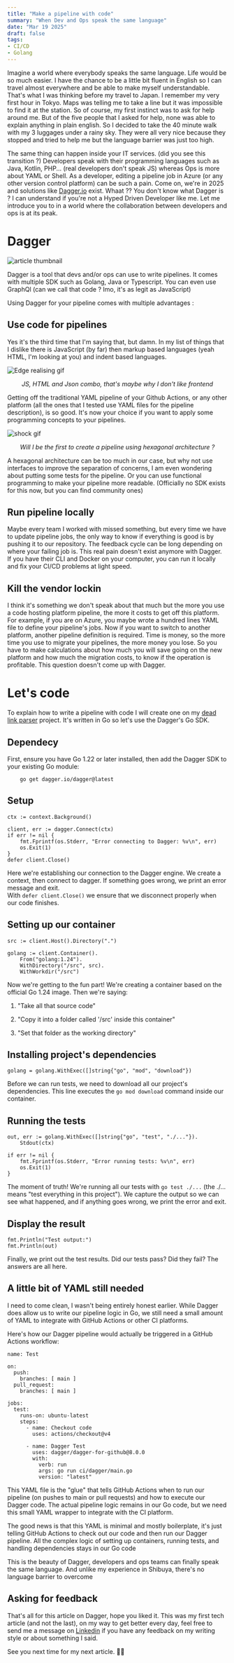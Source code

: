 ```yaml
---
title: "Make a pipeline with code"
summary: "When Dev and Ops speak the same language"
date: "Mar 19 2025"
draft: false
tags:
- CI/CD
- Golang
---
```


Imagine a world where everybody speaks the same language. Life would be so much easier.
I have the chance to be a little bit fluent in English so I can travel almost everywhere and be able to make myself understandable.
That's what I was thinking before my travel to Japan.
I remember my very first hour in Tokyo. Maps was telling me to take a line but it was impossible to find it at the station.
So of course, my first instinct was to ask for help around me. But of the five people that I asked for help,
none was able to explain anything in plain english. So I decided to take the 40 minute walk with my 3 luggages under a rainy sky.
They were all very nice because they stopped and tried to help me but the language barrier was just too high.

The same thing can happen inside your IT services. (did you see this transition ?)
Developers speak with their programming languages such as Java, Kotlin, PHP... (real developers don't speak JS)
whereas Ops is more about YAML or Shell.
As a developer, editing a pipeline job in Azure (or any other version control platform) can be such a pain.
Come on, we're in 2025 and solutions like [Dagger.io](https://dagger.io/) exist.
Whaat ?? You don't know what Dagger is ? I can understand if you're not a Hyped Driven Developer like me.
Let me introduce you to in a world where the collaboration between developers and ops is at its peak.

# Dagger
![article thumbnail](/photos/dagger_golang_thumbnail.png)

Dagger is a tool that devs and/or ops can use to write pipelines.
It comes with multiple SDK such as Golang, Java or Typescript. You can even use GraphQl (can we call that code ? Imo, it's as legit as JavaScript)

Using Dagger for your pipeline comes with multiple advantages :

## Use code for pipelines
Yes it's the third time that I'm saying that, but damn.
In my list of things that I dislike there is JavaScript (by far) then markup based languages (yeah HTML, I'm looking at you) and indent based languages.

![Edge realising gif](https://media3.giphy.com/media/v1.Y2lkPTc5MGI3NjExMzZ4Y3d5OHgzbWZhcWg3MXd6MGs3d2s4eGx3d21nbTU1cG14NXk5MSZlcD12MV9pbnRlcm5hbF9naWZfYnlfaWQmY3Q9Zw/3oFzmmHh9MsEZj5v0s/giphy.gif)
*<center>JS, HTML and Json combo, that's maybe why I don't like frontend</center>*

Getting off the traditional YAML pipeline of your Github Actions, or any other platform (all the ones that I tested use YAML files for the pipeline description), is so good.
It's now your choice if you want to apply some programming concepts to your pipelines.

![shock gif](https://media3.giphy.com/media/v1.Y2lkPTc5MGI3NjExN2FzbWk2M3J0aHZpcXN0Y2NyZnAzdnRzeGNzdDU0bXk3a3R0M2FxOSZlcD12MV9pbnRlcm5hbF9naWZfYnlfaWQmY3Q9Zw/VzkqdLrXovKQDSHNtp/giphy.gif)
*<center>Will I be the first to create a pipeline using hexagonal architecture ?</center>*

A hexagonal architecture can be too much in our case, but why not use interfaces to improve the separation of concerns,
I am even wondering about putting some tests for the pipeline.
Or you can use functional programming to make your pipeline more readable. (Officially no SDK exists for this now, but you can find community ones)

## Run pipeline locally
Maybe every team I worked with missed something, but every time we have to update pipeline jobs, the only way to know if everything is good is by pushing it to our repository.
The feedback cycle can be long depending on where your failing job is.
This real pain doesn't exist anymore with Dagger.
If you have their CLI and Docker on your computer, you can run it locally and fix your CI/CD problems at light speed.

## Kill the vendor lockin
I think it's something we don't speak about that much but the more you use a code hosting platform pipeline, the more it costs to get off this platform.
For example, if you are on Azure, you maybe wrote a hundred lines YAML file to define your pipeline's jobs. Now if you want to switch to another platform,
another pipeline definition is required.
Time is money, so the more time you use to migrate your pipelines, the more money you lose.
So you have to make calculations about how much you will save going on the new platform and how much the migration costs, to know if the operation is profitable.
This question doesn't come up with Dagger.

# Let's code
To explain how to write a pipeline with code I will create one on my [dead link parser](/projects/deadlinkparser) project. It's written in Go so let's use the Dagger's Go SDK.

## Dependecy
First, ensure you have Go 1.22 or later installed, then add the Dagger SDK to your existing Go module: 

```
    go get dagger.io/dagger@latest
```

## Setup
 
```
ctx := context.Background()

client, err := dagger.Connect(ctx)
if err != nil {
    fmt.Fprintf(os.Stderr, "Error connecting to Dagger: %v\n", err)
    os.Exit(1)
}
defer client.Close()

```
Here we're establishing our connection to the Dagger engine.
We create a context, then connect to dagger.
If something goes wrong, we print an error message and exit.  
With `defer client.Close()` we ensure that we disconnect properly when our code finishes.

## Setting up our container
```
src := client.Host().Directory(".")

golang := client.Container().
    From("golang:1.24").
    WithDirectory("/src", src).
    WithWorkdir("/src")

```
Now we're getting to the fun part! We're creating a container based on the official Go 1.24 image. Then we're saying:

1. "Take all that source code"

2. "Copy it into a folder called '/src' inside this container"

3. "Set that folder as the working directory"

## Installing project's dependencies
```
golang = golang.WithExec([]string{"go", "mod", "download"})
```
Before we can run tests, we need to download all our project's dependencies. This line executes the `go mod download` command inside our container.

## Running the tests
```
out, err := golang.WithExec([]string{"go", "test", "./..."}).
    Stdout(ctx)

if err != nil {
    fmt.Fprintf(os.Stderr, "Error running tests: %v\n", err)
    os.Exit(1)
}

```
The moment of truth! We're running all our tests with `go test ./...` (the ./... means "test everything in this project").
We capture the output so we can see what happened, and if anything goes wrong, we print the error and exit.

## Display the result
```
fmt.Println("Test output:")
fmt.Println(out)

```
Finally, we print out the test results. Did our tests pass? Did they fail? The answers are all here.

## A little bit of YAML still needed
I need to come clean, I wasn't being entirely honest earlier.
While Dagger does allow us to write our pipeline logic in Go, we still need a small amount of YAML to integrate with GitHub Actions or other CI platforms.

Here's how our Dagger pipeline would actually be triggered in a GitHub Actions workflow:

```
name: Test

on:
  push:
    branches: [ main ]
  pull_request:
    branches: [ main ]

jobs:
  test:
    runs-on: ubuntu-latest
    steps:
      - name: Checkout code
        uses: actions/checkout@v4

      - name: Dagger Test
        uses: dagger/dagger-for-github@8.0.0
        with:
          verb: run
          args: go run ci/dagger/main.go
          version: "latest"

```

This YAML file is the "glue" that tells GitHub Actions when to run our pipeline (on pushes to main or pull requests) and how to execute our Dagger code.
The actual pipeline logic remains in our Go code, but we need this small YAML wrapper to integrate with the CI platform.

The good news is that this YAML is minimal and mostly boilerplate, it's just telling GitHub Actions to check out our code and then run our Dagger pipeline.
All the complex logic of setting up containers, running tests, and handling dependencies stays in our Go code

This is the beauty of Dagger, developers and ops teams can finally speak the same language. And unlike my experience in Shibuya, there's no language barrier to overcome

## Asking for feedback
That's all for this article on Dagger, hope you liked it.
This was my first tech article (and not the last), on my way to get better every day,
feel free to send me a message on [Linkedin](https://www.linkedin.com/in/kevincarbeti/) if you have any feedback on my writing style or about something I said.

See you next time for my next article. ✌🏾
